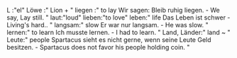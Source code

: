 L :"el"
Löwe :"
Lion
+
"
liegen :"
to lay
Wir sagen: Bleib ruhig liegen. - We say, Lay still.
"
laut:"loud"
lieben:"to love"
leben:"
life
Das Leben ist schwer - Living's hard..
"
langsam:"
slow
Er war nur langsam. - He was slow.
"
lernen:"
to learn
Ich musste lernen. - I had to learn.
"
Land, Länder:"
land
~
"
Leute:"
people
Spartacus sieht es nicht gerne, wenn seine Leute Geld besitzen. - Spartacus does not favor his people holding coin.
"